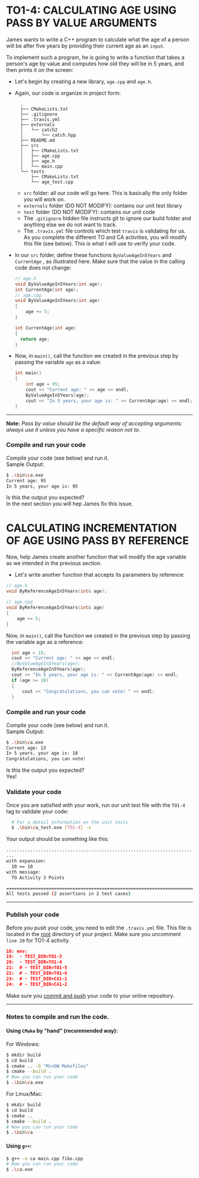 # TO1-4: CALCULATING AGE USING PASS BY VALUE ARGUMENTS
James wants to write a C++ program to calculate what the age of a person will be after five years by providing their current age as an `input`.

To implement such a program, he is going to write a function that takes a person's age by value and computes how old they will be in 5 years, and then prints it on the screen:

- Let's begin by creating a new library, `age.cpp` and `age.h`.
- Again, our code is organize in project form:
  ```
    .
    ├── CMakeLists.txt
    ├── .gitignore
    ├── .travis.yml
    ├── externals
    │   └── catch2
    │       └── catch.hpp
    ├── README.md
    ├── src
    │   ├── CMakeLists.txt
    │   ├── age.cpp
    │   ├── age.h
    │   └── main.cpp
    └── tests
        ├── CMakeLists.txt
        └── age_test.cpp

  ```
    - `src` folder: all our code will go here. This is basically the only folder you will work on.
    - `externals` folder (DO NOT MODIFY): contains our unit test library
    - `test` folder (DO NOT MODIFY): contains our unit code
    - The `.gitignore` hidden file instructs git to ignore our build folder and anything else we do not want to track.
    - The `.travis.yml` file controls which test `travis` is validating for us. As you complete the different TO and CA activities, you will modify this file (see below). This is what I will use to verify your code.  

- In our `src` folder, define these functions `ByValueAgeIn5Years` and `CurrentAge` , as illustrated here. Make sure that the value in the calling code does not change:
    ```c++
    // age.h
    void ByValueAgeIn5Years(int age);
    int CurrentAge(int age);
    // age.cpp
    void ByValueAgeIn5Years(int age) 
    {
        age += 5;
    }
    
    int CurrentAge(int age) 
    {
      return age;
    }
    ```
- Now, in `main()`, call the function we created in the previous step by passing the variable `age` as a value:
    ```c++
    int main() 
    {
        int age = 95;
        cout << "Current age: " << age << endl;
        ByValueAgeIn5Years(age);
        cout << "In 5 years, your age is: " << CurrentAge(age) << endl;
    }
    ```
---
**Note:**
*Pass by value should be the default way of accepting arguments: always use it unless you have a specific reason not to.*

### Compile and run your code
Compile your code (see below) and run it.  
Sample Output:
```bash
$ .\bin\ca.exe
Current age: 95
In 5 years, your age is: 95
```
Is this the output you expected?  
In the next section you will hep James fix this issue. 
# CALCULATING INCREMENTATION OF AGE USING PASS BY REFERENCE 
Now, help James create another function that will modify the age variable as we intended in the previous section.

- Let's write another function that accepts its parameters by reference:

```c++
// age.h
void ByReferenceAgeIn5Years(int& age);

// age.cpp
void ByReferenceAgeIn5Years(int& age)
{
    age += 5;
}
```

Now, in `main()`, call the function we created in the previous step by passing the variable age as a reference:
```c++
  int age = 15;
  cout << "Current age: " << age << endl;
  //ByValueAgeIn5Years(age);
  ByReferenceAgeIn5Years(age);
  cout << "In 5 years, your age is: " << CurrentAge(age) << endl;
  if (age >= 18)
  {
      cout << "Congratulations, you can vote! " << endl;
  }
```
### Compile and run your code
Compile your code (see below) and run it.  
Sample Output:
```bash
$ .\bin\ca.exe
Current age: 13
In 5 years, your age is: 18
Congratulations, you can vote!
```
Is this the output you expected?  
Yes!

### Validate your code
Once you are satisfied with your work, run our unit test file with the `TO1-4` tag to validate your code:
```bash
  # For a detail information on the unit tests 
  $ .\bin\ca_test.exe [TO1-4] -s
```
Your output should be something like this: 
```bash
............................................................................
... 
with expansion:
  10 == 10
with message:
  TO Activity 3 Points

===============================================================================
All tests passed (2 assertions in 2 test cases)
```
---
### Publish your code
Before you push your code, you need to edit the `.travis.yml` file. This file is located in the [root](../.travis.yml)
directory of your project. Make sure you uncomment `line 20` for TO1-4 activity. 

```CMake
18: env: 
19:  - TEST_DIR=TO1-3
20:  - TEST_DIR=TO1-4
21:  # - TEST_DIR=TO1-5
22:  # - TEST_DIR=TO1-6
23:  # - TEST_DIR=CA1-1
24:  # - TEST_DIR=CA1-2
```

Make sure you [commit and push](https://code.visualstudio.com/docs/editor/versioncontrol) your code to your online repository.

---

### Notes to compile and run the code.

#### Using `CMake` by "hand" (recommended way):

For Windows:
```bash
$ mkdir build
$ cd build
$ cmake .. -G "MinGW Makefiles"
$ cmake --build .
# Now you can run your code
$ .\bin\ca.exe
```
For Linux/Mac:
```bash
$ mkdir build
$ cd build
$ cmake ..
$ cmake --build .
# Now you can run your code
$ .\bin\ca
```
#### Using `g++`:
```bash
$ g++ -o ca main.cpp fibo.cpp
# Now you can run your code
$ .\ca.exe
```